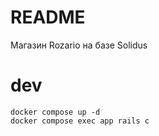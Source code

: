 # README

Магазин Rozario на базе Solidus

# dev
```
docker compose up -d
docker compose exec app rails c
```

